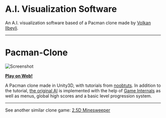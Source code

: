 A.I. Visualization Software
============

An A.I. visualization software based of a Pacman clone made by [Volkan Ilbeyli](https://vilbeyli.github.io/).

----

Pacman-Clone
============

![Screenshot](http://i.imgur.com/GQcmfQY.png)

**[Play on Web!](http://vilbeyli.github.io/Pacman/)**

A Pacman clone made in Unity3D, with tutorials from [noobtuts](http://noobtuts.com/unity/2d-pacman-game). In addition to the tutorial, [the original AI](http://gameinternals.com/post/2072558330/understanding-pac-man-ghost-behavior) is implemented with the help of [Game Internals](http://gameinternals.com/post/2072558330/understanding-pac-man-ghost-behavior) as well as menus, global high scores and a basic level progression system.

----

See another similar clone game: [2.5D Minesweeper](https://github.com/vilbeyli/Minesweeper)
